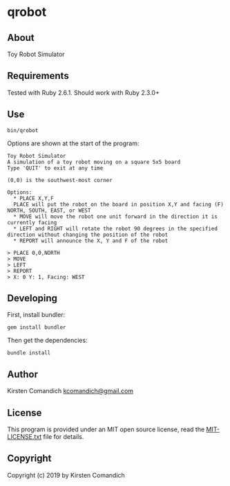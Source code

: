 
qrobot
=======

About
-----

Toy Robot Simulator


Requirements
------------

Tested with Ruby 2.6.1. Should work with Ruby 2.3.0+


Use
---

```
bin/qrobot
```

Options are shown at the start of the program:

```
Toy Robot Simulator
A simulation of a toy robot moving on a square 5x5 board
Type 'QUIT' to exit at any time

(0,0) is the southwest-most corner

Options:
  * PLACE X,Y,F
  PLACE will put the robot on the board in position X,Y and facing (F) NORTH, SOUTH, EAST, or WEST
  * MOVE will move the robot one unit forward in the direction it is currently facing
  * LEFT and RIGHT will rotate the robot 90 degrees in the specified direction without changing the position of the robot
  * REPORT will announce the X, Y and F of the robot

> PLACE 0,0,NORTH
> MOVE
> LEFT
> REPORT
> X: 0 Y: 1, Facing: WEST

```


Developing
----------

First, install bundler:

```
gem install bundler
```

Then get the dependencies:

```
bundle install
```


Author
------

Kirsten Comandich <kcomandich@gmail.com>


License
-------

This program is provided under an MIT open source license, read the [MIT-LICENSE.txt](MIT-LICENSE.txt) file for details.


Copyright
---------

Copyright (c) 2019 by Kirsten Comandich

